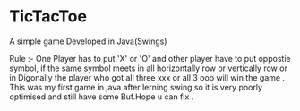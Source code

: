 # TicTacToe
A simple game Developed in Java(Swings) 

 
Rule :- One Player has to put 'X' or 'O' and other player have to put oppostie symbol, if 
the same symbol meets in all horizontally row or vertically row or in Digonally the  player who 
got all three xxx or all 3 ooo will win the 
game . This was my first game in java after lerning swing  so it is very poorly optimised and 
still have some Buf.Hope u can fix .

